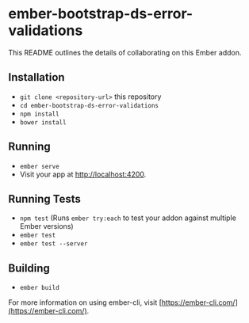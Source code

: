 # ember-bootstrap-ds-error-validations

This README outlines the details of collaborating on this Ember addon.

## Installation

* `git clone <repository-url>` this repository
* `cd ember-bootstrap-ds-error-validations`
* `npm install`
* `bower install`

## Running

* `ember serve`
* Visit your app at [http://localhost:4200](http://localhost:4200).

## Running Tests

* `npm test` (Runs `ember try:each` to test your addon against multiple Ember versions)
* `ember test`
* `ember test --server`

## Building

* `ember build`

For more information on using ember-cli, visit [https://ember-cli.com/](https://ember-cli.com/).
